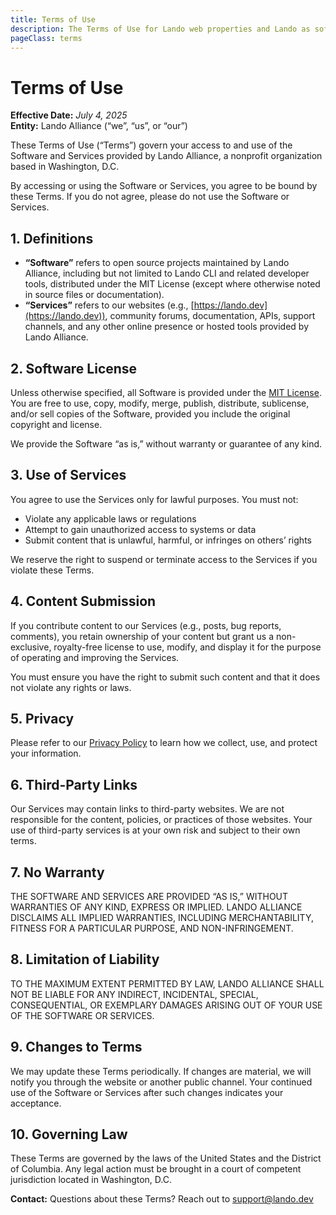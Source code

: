 ```yaml
---
title: Terms of Use
description: The Terms of Use for Lando web properties and Lando as software
pageClass: terms
---
```

# Terms of Use

**Effective Date:** _July 4, 2025_\
**Entity:** Lando Alliance (“we”, “us”, or “our”)

These Terms of Use (“Terms”) govern your access to and use of the Software and Services provided by Lando Alliance, a nonprofit organization based in Washington, D.C.

By accessing or using the Software or Services, you agree to be bound by these Terms. If you do not agree, please do not use the Software or Services.

## 1. Definitions

- **“Software”** refers to open source projects maintained by Lando Alliance, including but not limited to Lando CLI and related developer tools, distributed under the MIT License (except where otherwise noted in source files or documentation).
- **“Services”** refers to our websites (e.g., [https://lando.dev](https://lando.dev)), community forums, documentation, APIs, support channels, and any other online presence or hosted tools provided by Lando Alliance.

## 2. Software License

Unless otherwise specified, all Software is provided under the [MIT License](https://opensource.org/license/MIT). You are free to use, copy, modify, merge, publish, distribute, sublicense, and/or sell copies of the Software, provided you include the original copyright and license.

We provide the Software “as is,” without warranty or guarantee of any kind.

## 3. Use of Services

You agree to use the Services only for lawful purposes. You must not:
- Violate any applicable laws or regulations
- Attempt to gain unauthorized access to systems or data
- Submit content that is unlawful, harmful, or infringes on others’ rights

We reserve the right to suspend or terminate access to the Services if you violate these Terms.

## 4. Content Submission

If you contribute content to our Services (e.g., posts, bug reports, comments), you retain ownership of your content but grant us a non-exclusive, royalty-free license to use, modify, and display it for the purpose of operating and improving the Services.

You must ensure you have the right to submit such content and that it does not violate any rights or laws.

## 5. Privacy

Please refer to our [Privacy Policy](/privacy.md) to learn how we collect, use, and protect your information.

## 6. Third-Party Links

Our Services may contain links to third-party websites. We are not responsible for the content, policies, or practices of those websites. Your use of third-party services is at your own risk and subject to their own terms.

## 7. No Warranty

THE SOFTWARE AND SERVICES ARE PROVIDED “AS IS,” WITHOUT WARRANTIES OF ANY KIND, EXPRESS OR IMPLIED. LANDO ALLIANCE DISCLAIMS ALL IMPLIED WARRANTIES, INCLUDING MERCHANTABILITY, FITNESS FOR A PARTICULAR PURPOSE, AND NON-INFRINGEMENT.

## 8. Limitation of Liability

TO THE MAXIMUM EXTENT PERMITTED BY LAW, LANDO ALLIANCE SHALL NOT BE LIABLE FOR ANY INDIRECT, INCIDENTAL, SPECIAL, CONSEQUENTIAL, OR EXEMPLARY DAMAGES ARISING OUT OF YOUR USE OF THE SOFTWARE OR SERVICES.

## 9. Changes to Terms

We may update these Terms periodically. If changes are material, we will notify you through the website or another public channel. Your continued use of the Software or Services after such changes indicates your acceptance.

## 10. Governing Law

These Terms are governed by the laws of the United States and the District of Columbia. Any legal action must be brought in a court of competent jurisdiction located in Washington, D.C.

**Contact:**
Questions about these Terms? Reach out to [support@lando.dev](mailto:support@lando.dev)
